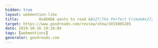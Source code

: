 ```yaml
---
hidden: true
layout: webmention-like
title:         0xADADA wants to read &#x27;The Perfect Crime&#x27;      
target: https://www.goodreads.com/review/show/3015005285
date: 2019-10-16 19:10:04
tags: [webmentions]
generator: goodreads.com
---
```







